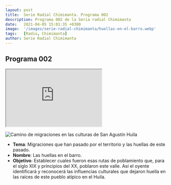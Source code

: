 ```yaml
---
layout: post
title:  Serie Radial Chimimanta. Programa 002
description: Programa 002 de la Seria radial Chimimanta
date:   2021-04-05 15:01:35 +0300
image:  '/images/serie-radial-chimimanta/huellas-en-el-barro.webp'
tags:   [Radio, Chimimanta]
author: Serie Radial Chimimanta
---
```

## Programa 002

<iframe src="https://drive.google.com/file/d/1jagLWaQ7mA3jWQVp3QAwZwludo7e9bOH/preview" width="300" height="180"></iframe>

![Camino de migraciones en las culturas de San Agustín Huila]({{site.baseurl}}/images/serie-radial-chimimanta/programa-2.jpg "Serie radial comunitaria Chimimanta - Programa 002")

* **Tema**: Migraciones que han pasado por el territorio y las huellas de este pasado.
* **Nombre**: Las huellas en el barro.
* **Objetivo**: Establecer cuales fueron esas rutas de poblamiento que, para el siglo XIX y principios del XX, poblaron este valle. Así el oyente identificará y reconocerá las influencias culturales que dejaron huella en las raíces de este pueblo atípico en el Huila.
